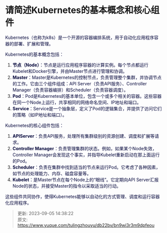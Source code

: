 # 请简述Kubernetes的基本概念和核心组件

<font style="color:rgb(5, 7, 59);background-color:rgb(253, 253, 254);">Kubernetes（也称为k8s）是一个开源的容器编排系统，用于自动化应用程序容器的部署、扩展和管理。</font>

<font style="color:rgb(5, 7, 59);background-color:rgb(253, 253, 254);">Kubernetes的基本概念包括：</font>

1. **<font style="color:rgb(5, 7, 59);background-color:rgb(253, 253, 254);">节点（Node）</font>**<font style="color:rgb(5, 7, 59);background-color:rgb(253, 253, 254);">：节点是运行应用程序容器的计算实例。每个节点都运行Kubelet和Docker引擎，并由Master节点进行管理和协调。</font>
2. **<font style="color:rgb(5, 7, 59);background-color:rgb(253, 253, 254);">Master</font>**<font style="color:rgb(5, 7, 59);background-color:rgb(253, 253, 254);">：Master是Kubernetes的控制节点，负责管理整个集群，并协调节点的工作。它由三个组件组成：API Server（负责API服务）、Controller Manager（负责容器编排）和Scheduler（负责容器调度）。</font>
3. **<font style="color:rgb(5, 7, 59);background-color:rgb(253, 253, 254);">Pod</font>**<font style="color:rgb(5, 7, 59);background-color:rgb(253, 253, 254);">：Pod是Kubernetes的基本单位，包含一个或多个相关的容器。这些容器在同一个Node上运行，共享相同的网络命名空间、IP地址和端口。</font>
4. **<font style="color:rgb(5, 7, 59);background-color:rgb(253, 253, 254);">Service</font>**<font style="color:rgb(5, 7, 59);background-color:rgb(253, 253, 254);">：Service是一个抽象层，定义了Pod的逻辑集合，并提供了访问它们的策略（如IP地址和端口）。</font>

<font style="color:rgb(5, 7, 59);background-color:rgb(253, 253, 254);">Kubernetes的核心组件包括：</font>

1. **<font style="color:rgb(5, 7, 59);background-color:rgb(253, 253, 254);">APIServer</font>**<font style="color:rgb(5, 7, 59);background-color:rgb(253, 253, 254);">：负责API服务，处理所有集群级别的资源创建、调度和扩展等请求。</font>
2. **<font style="color:rgb(5, 7, 59);background-color:rgb(253, 253, 254);">Controller Manager</font>**<font style="color:rgb(5, 7, 59);background-color:rgb(253, 253, 254);">：负责管理集群的状态。例如，如果某个Node失效，Controller Manager会发现这个事实，并指导Kubelet重新启动在那上面运行的Pod。</font>
3. **<font style="color:rgb(5, 7, 59);background-color:rgb(253, 253, 254);">Scheduler</font>**<font style="color:rgb(5, 7, 59);background-color:rgb(253, 253, 254);">：负责在集群中找到适当的节点来运行Pod。它考虑了各种因素，如节点的处理能力、内存、磁盘容量等。</font>
4. **<font style="color:rgb(5, 7, 59);background-color:rgb(253, 253, 254);">Kubelet</font>**<font style="color:rgb(5, 7, 59);background-color:rgb(253, 253, 254);">：是Master节点在每个Node上的“眼线”。它定期向API Server汇报Node的状态，并接受Master的指令以采取适当的行动。</font>

<font style="color:rgb(5, 7, 59);background-color:rgb(253, 253, 254);">这些组件共同协作，使得Kubernetes能够以自动化的方式管理、调度和运行容器化应用程序。</font>



> 更新: 2023-09-05 14:38:22  
> 原文: <https://www.yuque.com/tulingzhouyu/db22bv/bn9wi3r3m9dpfeou>